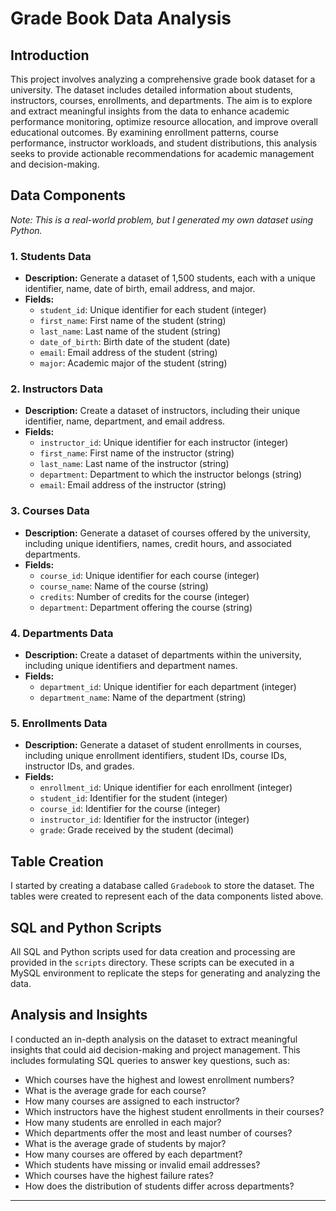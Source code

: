 

# Grade Book Data Analysis

## Introduction
This project involves analyzing a comprehensive grade book dataset for a university. The dataset includes detailed information about students, instructors, courses, enrollments, and departments. The aim is to explore and extract meaningful insights from the data to enhance academic performance monitoring, optimize resource allocation, and improve overall educational outcomes. By examining enrollment patterns, course performance, instructor workloads, and student distributions, this analysis seeks to provide actionable recommendations for academic management and decision-making.

## Data Components
*Note: This is a real-world problem, but I generated my own dataset using Python.*

### 1. Students Data
- **Description:** Generate a dataset of 1,500 students, each with a unique identifier, name, date of birth, email address, and major.
- **Fields:**
  - `student_id`: Unique identifier for each student (integer)
  - `first_name`: First name of the student (string)
  - `last_name`: Last name of the student (string)
  - `date_of_birth`: Birth date of the student (date)
  - `email`: Email address of the student (string)
  - `major`: Academic major of the student (string)

### 2. Instructors Data
- **Description:** Create a dataset of instructors, including their unique identifier, name, department, and email address.
- **Fields:**
  - `instructor_id`: Unique identifier for each instructor (integer)
  - `first_name`: First name of the instructor (string)
  - `last_name`: Last name of the instructor (string)
  - `department`: Department to which the instructor belongs (string)
  - `email`: Email address of the instructor (string)

### 3. Courses Data
- **Description:** Generate a dataset of courses offered by the university, including unique identifiers, names, credit hours, and associated departments.
- **Fields:**
  - `course_id`: Unique identifier for each course (integer)
  - `course_name`: Name of the course (string)
  - `credits`: Number of credits for the course (integer)
  - `department`: Department offering the course (string)

### 4. Departments Data
- **Description:** Create a dataset of departments within the university, including unique identifiers and department names.
- **Fields:**
  - `department_id`: Unique identifier for each department (integer)
  - `department_name`: Name of the department (string)

### 5. Enrollments Data
- **Description:** Generate a dataset of student enrollments in courses, including unique enrollment identifiers, student IDs, course IDs, instructor IDs, and grades.
- **Fields:**
  - `enrollment_id`: Unique identifier for each enrollment (integer)
  - `student_id`: Identifier for the student (integer)
  - `course_id`: Identifier for the course (integer)
  - `instructor_id`: Identifier for the instructor (integer)
  - `grade`: Grade received by the student (decimal)

## Table Creation
I started by creating a database called `Gradebook` to store the dataset. The tables were created to represent each of the data components listed above.

## SQL and Python Scripts
All SQL and Python scripts used for data creation and processing are provided in the `scripts` directory. These scripts can be executed in a MySQL environment to replicate the steps for generating and analyzing the data.

## Analysis and Insights
I conducted an in-depth analysis on the dataset to extract meaningful insights that could aid decision-making and project management. This includes formulating SQL queries to answer key questions, such as:

- Which courses have the highest and lowest enrollment numbers?
- What is the average grade for each course?
- How many courses are assigned to each instructor?
- Which instructors have the highest student enrollments in their courses?
- How many students are enrolled in each major?
- Which departments offer the most and least number of courses?
- What is the average grade of students by major?
- How many courses are offered by each department?
- Which students have missing or invalid email addresses?
- Which courses have the highest failure rates?
- How does the distribution of students differ across departments?

---

